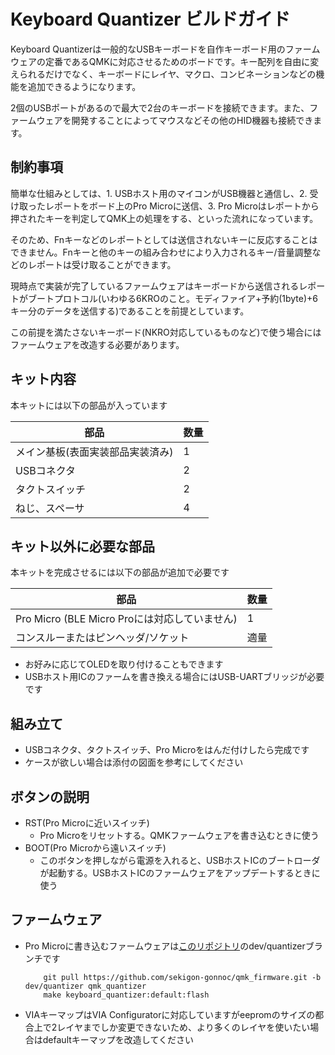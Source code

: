 # Keyboard Quantizer ビルドガイド
Keyboard Quantizerは一般的なUSBキーボードを自作キーボード用のファームウェアの定番であるQMKに対応させるためのボードです。キー配列を自由に変えられるだけでなく、キーボードにレイヤ、マクロ、コンビネーションなどの機能を追加できるようになります。

2個のUSBポートがあるので最大で2台のキーボードを接続できます。また、ファームウェアを開発することによってマウスなどその他のHID機器も接続できます。

## 制約事項
簡単な仕組みとしては、1. USBホスト用のマイコンがUSB機器と通信し、2. 受け取ったレポートをボード上のPro Microに送信、3. Pro Microはレポートから押されたキーを判定してQMK上の処理をする、といった流れになっています。

そのため、Fnキーなどのレポートとしては送信されないキーに反応することはできません。Fnキーと他のキーの組み合わせにより入力されるキー/音量調整などのレポートは受け取ることができます。

現時点で実装が完了しているファームウェアはキーボードから送信されるレポートがブートプロトコル(いわゆる6KROのこと。モディファイア+予約(1byte)+6キー分のデータを送信する)であることを前提としています。

この前提を満たさないキーボード(NKRO対応しているものなど)で使う場合にはファームウェアを改造する必要があります。

## キット内容
本キットには以下の部品が入っています

|部品|数量|
|--|--|
|メイン基板(表面実装部品実装済み) |1
|USBコネクタ |2
|タクトスイッチ |2
|ねじ、スペーサ |4

## キット以外に必要な部品

本キットを完成させるには以下の部品が追加で必要です

|部品|数量|
|--|--|
|Pro Micro (BLE Micro Proには対応していません)|1|
|コンスルーまたはピンヘッダ/ソケット|適量|

- お好みに応じてOLEDを取り付けることもできます
- USBホスト用ICのファームを書き換える場合にはUSB-UARTブリッジが必要です

## 組み立て
- USBコネクタ、タクトスイッチ、Pro Microをはんだ付けしたら完成です
- ケースが欲しい場合は添付の図面を参考にしてください

## ボタンの説明
- RST(Pro Microに近いスイッチ)
    - Pro Microをリセットする。QMKファームウェアを書き込むときに使う
- BOOT(Pro Microから遠いスイッチ)
    - このボタンを押しながら電源を入れると、USBホストICのブートローダが起動する。USBホストICのファームウェアをアップデートするときに使う

## ファームウェア
- Pro Microに書き込むファームウェアは[このリポジトリ](https://github.com/sekigon-gonnoc/qmk_firmware/tree/dev/quantizer)のdev/quantizerブランチです
    ```
        git pull https://github.com/sekigon-gonnoc/qmk_firmware.git -b dev/quantizer qmk_quantizer
        make keyboard_quantizer:default:flash
    ```
- VIAキーマップはVIA Configuratorに対応していますがeepromのサイズの都合上で2レイヤまでしか変更できないため、より多くのレイヤを使いたい場合はdefaultキーマップを改造してください
